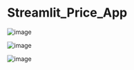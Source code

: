 # Streamlit_Price_App
![image](https://github.com/AILogoSkill/Streamlit_Price_App/assets/144710374/4d8a6df6-327e-42fe-90af-9d711397221a)

![image](https://github.com/AILogoSkill/Streamlit_Price_App/assets/144710374/8405f405-b8a4-4fcb-8ad6-44d780a9f008)

![image](https://github.com/AILogoSkill/Streamlit_Price_App/assets/144710374/e82012fa-4b6f-4029-8f61-7a815988280f)





